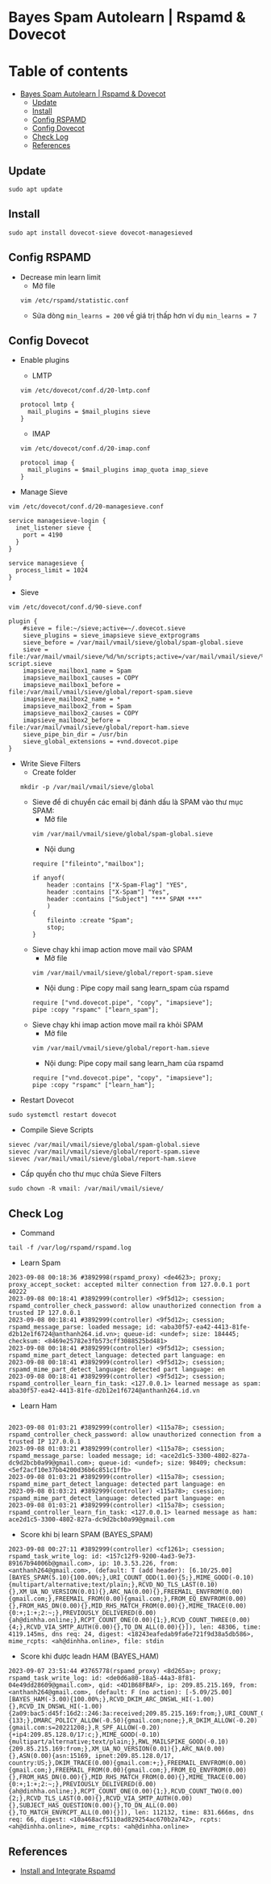 # Bayes Spam Autolearn |  Rspamd & Dovecot
# Table of contents

- [Bayes Spam Autolearn |  Rspamd & Dovecot](#bayes-spam-autolearn---rspamd--dovecot)
  - [Update](#update)
  - [Install](#install)
  - [Config RSPAMD](#config-rspamd)
  - [Config Dovecot](#config-dovecot)
  - [Check Log](#check-log)
  - [References](#references)

## Update
```
sudo apt update
```
## Install 
```
sudo apt install dovecot-sieve dovecot-managesieved
```
## Config RSPAMD
- Decrease min learn limit 
    + Mở file 
    ```
    vim /etc/rspamd/statistic.conf
    ```
    + Sửa dòng `min_learns = 200` về giá trị thấp hơn ví dụ `min_learns = 7`
## Config Dovecot
- Enable plugins
    + LMTP 
    ```
    vim /etc/dovecot/conf.d/20-lmtp.conf
    ```

    ```
    protocol lmtp {
      mail_plugins = $mail_plugins sieve
    }
    ```
    + IMAP
    ```
    vim /etc/dovecot/conf.d/20-imap.conf
    ```

    ```
    protocol imap {
      mail_plugins = $mail_plugins imap_quota imap_sieve
    }
    ```

- Manage Sieve
```
vim /etc/dovecot/conf.d/20-managesieve.conf
```
```
service managesieve-login {
  inet_listener sieve {
    port = 4190
  }
}

service managesieve {
  process_limit = 1024
}
```
- Sieve
```
vim /etc/dovecot/conf.d/90-sieve.conf
```

```
plugin {
    #sieve = file:~/sieve;active=~/.dovecot.sieve
    sieve_plugins = sieve_imapsieve sieve_extprograms
    sieve_before = /var/mail/vmail/sieve/global/spam-global.sieve
    sieve = file:/var/mail/vmail/sieve/%d/%n/scripts;active=/var/mail/vmail/sieve/%d/%n/active-script.sieve
    imapsieve_mailbox1_name = Spam
    imapsieve_mailbox1_causes = COPY
    imapsieve_mailbox1_before = file:/var/mail/vmail/sieve/global/report-spam.sieve
    imapsieve_mailbox2_name = *
    imapsieve_mailbox2_from = Spam
    imapsieve_mailbox2_causes = COPY
    imapsieve_mailbox2_before = file:/var/mail/vmail/sieve/global/report-ham.sieve
    sieve_pipe_bin_dir = /usr/bin
    sieve_global_extensions = +vnd.dovecot.pipe
}
```

- Write Sieve Filters 
    + Create folder
    ```
    mkdir -p /var/mail/vmail/sieve/global
    ```
    + Sieve để di chuyển các email bị đánh dấu là SPAM vào thư mục SPAM:
        + Mở file 
        ```
        vim /var/mail/vmail/sieve/global/spam-global.sieve
        ```
        + Nội dung 
        ```
        require ["fileinto","mailbox"];

        if anyof(
            header :contains ["X-Spam-Flag"] "YES",
            header :contains ["X-Spam"] "Yes",
            header :contains ["Subject"] "*** SPAM ***"
            )
        {
            fileinto :create "Spam";
            stop;
        }
        ```
    + Sieve chạy khi imap action move mail vào SPAM
        + Mở file
        ```
        vim /var/mail/vmail/sieve/global/report-spam.sieve
        ```
        + Nội dung : Pipe copy mail sang learn_spam của rspamd
        ```
        require ["vnd.dovecot.pipe", "copy", "imapsieve"];
        pipe :copy "rspamc" ["learn_spam"];
        ```
    + Sieve chạy khi imap action move mail ra khỏi SPAM
        + Mở file
        ```
        vim /var/mail/vmail/sieve/global/report-ham.sieve
        ```
        + Nội dung: Pipe copy mail sang learn_ham của rspamd
        ```
        require ["vnd.dovecot.pipe", "copy", "imapsieve"];
        pipe :copy "rspamc" ["learn_ham"];
        ```
- Restart Dovecot
```
sudo systemctl restart dovecot
```
- Compile Sieve Scripts 
```
sievec /var/mail/vmail/sieve/global/spam-global.sieve
sievec /var/mail/vmail/sieve/global/report-spam.sieve
sievec /var/mail/vmail/sieve/global/report-ham.sieve
```
- Cấp quyền cho thư mục chứa Sieve Filters
```
sudo chown -R vmail: /var/mail/vmail/sieve/
```
## Check Log
- Command
```
tail -f /var/log/rspamd/rspamd.log
```
- Learn Spam 
```
2023-09-08 00:18:36 #3892998(rspamd_proxy) <de4623>; proxy; proxy_accept_socket: accepted milter connection from 127.0.0.1 port 40222
2023-09-08 00:18:41 #3892999(controller) <9f5d12>; csession; rspamd_controller_check_password: allow unauthorized connection from a trusted IP 127.0.0.1
2023-09-08 00:18:41 #3892999(controller) <9f5d12>; csession; rspamd_message_parse: loaded message; id: <aba30f57-ea42-4413-81fe-d2b12e1f6724@anthanh264.id.vn>; queue-id: <undef>; size: 184445; checksum: <8469e25782e3fb573cff3088525bd481>
2023-09-08 00:18:41 #3892999(controller) <9f5d12>; csession; rspamd_mime_part_detect_language: detected part language: en
2023-09-08 00:18:41 #3892999(controller) <9f5d12>; csession; rspamd_mime_part_detect_language: detected part language: en
2023-09-08 00:18:41 #3892999(controller) <9f5d12>; csession; rspamd_controller_learn_fin_task: <127.0.0.1> learned message as spam: aba30f57-ea42-4413-81fe-d2b12e1f6724@anthanh264.id.vn

```
- Learn Ham 
```

2023-09-08 01:03:21 #3892999(controller) <115a78>; csession; rspamd_controller_check_password: allow unauthorized connection from a trusted IP 127.0.0.1
2023-09-08 01:03:21 #3892999(controller) <115a78>; csession; rspamd_message_parse: loaded message; id: <ace2d1c5-3300-4802-827a-dc9d2bcb0a99@gmail.com>; queue-id: <undef>; size: 98409; checksum: <5ef2acf10e37bb4200d36b6c851c1ffb>
2023-09-08 01:03:21 #3892999(controller) <115a78>; csession; rspamd_mime_part_detect_language: detected part language: en
2023-09-08 01:03:21 #3892999(controller) <115a78>; csession; rspamd_mime_part_detect_language: detected part language: en
2023-09-08 01:03:21 #3892999(controller) <115a78>; csession; rspamd_controller_learn_fin_task: <127.0.0.1> learned message as ham: ace2d1c5-3300-4802-827a-dc9d2bcb0a99@gmail.com

```
- Score khi bị learn SPAM (BAYES_SPAM)
```
2023-09-08 00:27:11 #3892999(controller) <cf1261>; csession; rspamd_task_write_log: id: <157c12f9-9200-4ad3-9e73-89167b94006b@gmail.com>, ip: 10.3.53.226, from: <anthanh264@gmail.com>, (default: T (add header): [6.10/25.00] [BAYES_SPAM(5.10){100.00%;},URI_COUNT_ODD(1.00){5;},MIME_GOOD(-0.10){multipart/alternative;text/plain;},RCVD_NO_TLS_LAST(0.10){},XM_UA_NO_VERSION(0.01){},ARC_NA(0.00){},FREEMAIL_ENVFROM(0.00){gmail.com;},FREEMAIL_FROM(0.00){gmail.com;},FROM_EQ_ENVFROM(0.00){},FROM_HAS_DN(0.00){},MID_RHS_MATCH_FROM(0.00){},MIME_TRACE(0.00){0:+;1:+;2:~;},PREVIOUSLY_DELIVERED(0.00){ah@dinhha.online;},RCPT_COUNT_ONE(0.00){1;},RCVD_COUNT_THREE(0.00){4;},RCVD_VIA_SMTP_AUTH(0.00){},TO_DN_ALL(0.00){}]), len: 48306, time: 4119.145ms, dns req: 24, digest: <18243eafedab9fa6e721f9d38a5db586>, mime_rcpts: <ah@dinhha.online>, file: stdin

```
- Score khi được leadn HAM (BAYES_HAM)
```
2023-09-07 23:51:44 #3765778(rspamd_proxy) <8d265a>; proxy; rspamd_task_write_log: id: <de0d6a80-18a5-44a3-8f81-04e49dd28609@gmail.com>, qid: <4D1B68FBAF>, ip: 209.85.215.169, from: <anthanh264@gmail.com>, (default: F (no action): [-5.09/25.00] [BAYES_HAM(-3.00){100.00%;},RCVD_DKIM_ARC_DNSWL_HI(-1.00){},RCVD_IN_DNSWL_HI(-1.00){2a09:bac5:d45f:16d2::246:3a:received;209.85.215.169:from;},URI_COUNT_ODD(1.00){133;},DMARC_POLICY_ALLOW(-0.50){gmail.com;none;},R_DKIM_ALLOW(-0.20){gmail.com:s=20221208;},R_SPF_ALLOW(-0.20){+ip4:209.85.128.0/17:c;},MIME_GOOD(-0.10){multipart/alternative;text/plain;},RWL_MAILSPIKE_GOOD(-0.10){209.85.215.169:from;},XM_UA_NO_VERSION(0.01){},ARC_NA(0.00){},ASN(0.00){asn:15169, ipnet:209.85.128.0/17, country:US;},DKIM_TRACE(0.00){gmail.com:+;},FREEMAIL_ENVFROM(0.00){gmail.com;},FREEMAIL_FROM(0.00){gmail.com;},FROM_EQ_ENVFROM(0.00){},FROM_HAS_DN(0.00){},MID_RHS_MATCH_FROM(0.00){},MIME_TRACE(0.00){0:+;1:+;2:~;},PREVIOUSLY_DELIVERED(0.00){ah@dinhha.online;},RCPT_COUNT_ONE(0.00){1;},RCVD_COUNT_TWO(0.00){2;},RCVD_TLS_LAST(0.00){},RCVD_VIA_SMTP_AUTH(0.00){},SUBJECT_HAS_QUESTION(0.00){},TO_DN_ALL(0.00){},TO_MATCH_ENVRCPT_ALL(0.00){}]), len: 112132, time: 831.666ms, dns req: 66, digest: <10a468acf5110ad829254ac670b2a742>, rcpts: <ah@dinhha.online>, mime_rcpts: <ah@dinhha.online>
```

## References
* [Install and Integrate Rspamd](https://linuxize.com/post/install-and-integrate-rspamd/)
